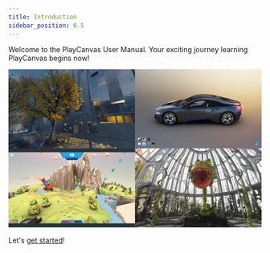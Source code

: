```yaml
---
title: Introduction
sidebar_position: 0.5
---
```


Welcome to the PlayCanvas User Manual. Your exciting journey learning PlayCanvas begins now!

![PlayCanvas Demos](/img/user-manual/playcanvas-demos.webp)

Let's [get started](getting-started)!